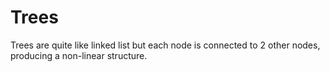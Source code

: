# Trees

Trees are quite like linked list but each node is connected to 2 other nodes, producing a non-linear structure.
